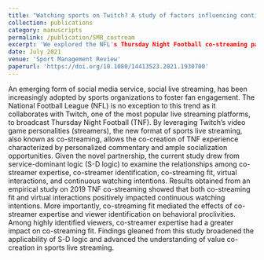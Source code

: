```yaml
---
title: "Watching sports on Twitch? A study of factors influencing continuance intentions to watch Thursday Night Football co-streaming"
collection: publications
category: manuscripts
permalink: /publication/SMR_costream
excerpt: 'We explored the NFL's Thursday Night Football co-streaming partnership with Twitch, examining how video game personalities influence viewer engagement. The findings revealed that co-streaming fit and virtual interactions significantly drive continued viewership, with streamer expertise having particularly strong impact among highly identified viewers. This study provides valuable insights for sports organizations seeking to leverage social live streaming platforms for enhanced fan engagement through personalized commentary and interactive experiences.'
date: July 2021
venue: 'Sport Management Review'
paperurl: 'https://doi.org/10.1080/14413523.2021.1930700'
---
```


An emerging form of social media service, social live streaming, has been increasingly adopted by sports organizations to foster fan engagement. The National Football League (NFL) is no exception to this trend as it collaborates with Twitch, one of the most popular live streaming platforms, to broadcast Thursday Night Football (TNF). By leveraging Twitch’s video game personalities (streamers), the new format of sports live streaming, also known as co-streaming, allows the co-creation of TNF experience characterized by personalized commentary and ample socialization opportunities. Given the novel partnership, the current study drew from service-dominant logic (S-D logic) to examine the relationships among co-streamer expertise, co-streamer identification, co-streaming fit, virtual interactions, and continuous watching intentions. Results obtained from an empirical study on 2019 TNF co-streaming showed that both co-streaming fit and virtual interactions positively impacted continuous watching intentions. More importantly, co-streaming fit mediated the effects of co-streamer expertise and viewer identification on behavioral proclivities. Among highly identified viewers, co-streamer expertise had a greater impact on co-streaming fit. Findings gleaned from this study broadened the applicability of S-D logic and advanced the understanding of value co-creation in sports live streaming.